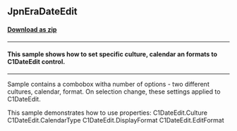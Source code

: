 ## JpnEraDateEdit
#### [Download as zip](https://grapecity.github.io/DownGit/#/home?url=https://github.com/GrapeCity/ComponentOne-WinForms-Samples/tree/master/NetFramework\WinForms\CS\DotNetCore3\JpnEraDateEdit)
____
#### This sample shows how to set specific culture, calendar an formats to C1DateEdit control.
____
Sample contains a combobox witha number of options - two different cultures, calendar, format. On selection change, these settings applied to C1DateEdit. 

This sample demonstrates how to use properties: C1DateEdit.Culture C1DateEdit.CalendarType C1DateEdit.DisplayFormat C1DateEdit.EditFormat 